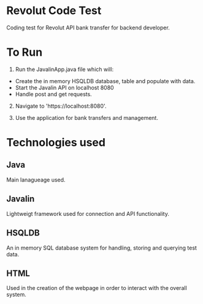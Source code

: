 # Revolut Code Test
Coding test for Revolut API bank transfer for backend developer.

# To Run
1. Run the JavalinApp.java file which will:
* Create the in memory HSQLDB database, table and populate with data.
* Start the Javalin API on localhost 8080
* Handle post and get requests.

2. Navigate to 'https://localhost:8080'.

3. Use the application for bank transfers and management.

# Technologies used
## Java
Main lanagueage used.

## Javalin
Lightweigt framework used for connection and API functionality.

## HSQLDB
An in memory SQL database system for handling, storing and querying test data.

## HTML 
Used in the creation of the webpage in order to interact with the overall system.

